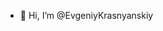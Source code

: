 - 👋 Hi, I’m @EvgeniyKrasnyanskiy
<!---
EvenKraus/EvenKraus is a ✨ special ✨ repository because its `README.md` (this file) appears on your GitHub profile.
You can click the Preview link to take a look at your changes.
--->
